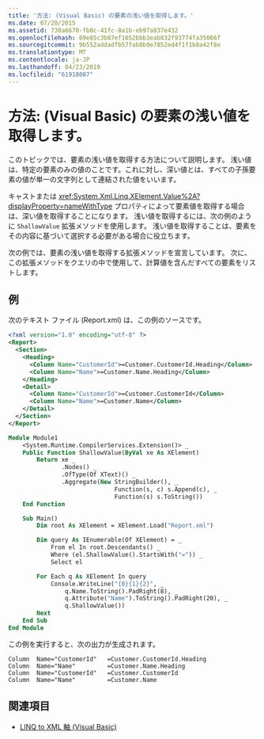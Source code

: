 ```yaml
---
title: '方法: (Visual Basic) の要素の浅い値を取得します。'
ms.date: 07/20/2015
ms.assetid: 730a6670-fb8c-41fc-8a1b-eb97a837e432
ms.openlocfilehash: 69e85c3b87ef1052bbb3eab832f93774fa35066f
ms.sourcegitcommit: 9b552addadfb57fab0b9e7852ed4f1f1b8a42f8e
ms.translationtype: MT
ms.contentlocale: ja-JP
ms.lasthandoff: 04/23/2019
ms.locfileid: "61918087"
---
```

# <a name="how-to-retrieve-the-shallow-value-of-an-element-visual-basic"></a>方法: (Visual Basic) の要素の浅い値を取得します。

このトピックでは、要素の浅い値を取得する方法について説明します。 浅い値は、特定の要素のみの値のことです。これに対し、深い値とは、すべての子孫要素の値が単一の文字列として連結された値をいいます。

キャストまたは <xref:System.Xml.Linq.XElement.Value%2A?displayProperty=nameWithType> プロパティによって要素値を取得する場合は、深い値を取得することになります。 浅い値を取得するには、次の例のように `ShallowValue` 拡張メソッドを使用します。 浅い値を取得することは、要素をその内容に基づいて選択する必要がある場合に役立ちます。

次の例では、要素の浅い値を取得する拡張メソッドを宣言しています。 次に、この拡張メソッドをクエリの中で使用して、計算値を含んだすべての要素をリストします。

## <a name="example"></a>例

次のテキスト ファイル (Report.xml) は、この例のソースです。

```xml
<?xml version="1.0" encoding="utf-8" ?>
<Report>
  <Section>
    <Heading>
      <Column Name="CustomerId">=Customer.CustomerId.Heading</Column>
      <Column Name="Name">=Customer.Name.Heading</Column>
    </Heading>
    <Detail>
      <Column Name="CustomerId">=Customer.CustomerId</Column>
      <Column Name="Name">=Customer.Name</Column>
    </Detail>
  </Section>
</Report>
```

```vb
Module Module1
    <System.Runtime.CompilerServices.Extension()> _
    Public Function ShallowValue(ByVal xe As XElement)
        Return xe _
               .Nodes() _
               .OfType(Of XText)() _
               .Aggregate(New StringBuilder(), _
                              Function(s, c) s.Append(c), _
                              Function(s) s.ToString())
    End Function

    Sub Main()
        Dim root As XElement = XElement.Load("Report.xml")

        Dim query As IEnumerable(Of XElement) = _
            From el In root.Descendants() _
            Where (el.ShallowValue().StartsWith("=")) _
            Select el

        For Each q As XElement In query
            Console.WriteLine("{0}{1}{2}", _
                q.Name.ToString().PadRight(8), _
                q.Attribute("Name").ToString().PadRight(20), _
                q.ShallowValue())
        Next
    End Sub
End Module
```

この例を実行すると、次の出力が生成されます。

```
Column  Name="CustomerId"   =Customer.CustomerId.Heading
Column  Name="Name"         =Customer.Name.Heading
Column  Name="CustomerId"   =Customer.CustomerId
Column  Name="Name"         =Customer.Name
```

## <a name="see-also"></a>関連項目

- [LINQ to XML 軸 (Visual Basic)](../../../../visual-basic/programming-guide/concepts/linq/linq-to-xml-axes.md)
